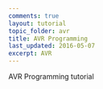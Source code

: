 ```yaml
---
comments: true
layout: tutorial
topic_folder: avr
title: AVR Programming
last_updated: 2016-05-07
excerpt: AVR
---
```


AVR Programming tutorial
